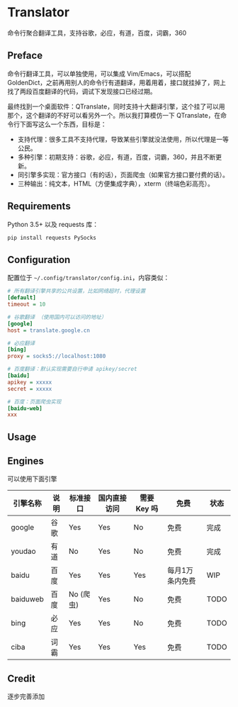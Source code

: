 # Translator

命令行聚合翻译工具，支持谷歌，必应，有道，百度，词霸，360

## Preface

命令行翻译工具，可以单独使用，可以集成 Vim/Emacs，可以搭配 GoldenDict，之前再用别人的命令行有道翻译，用着用着，接口就挂掉了，网上找了两段百度翻译的代码，调试下发现接口已经过期。

最终找到一个桌面软件：QTranslate，同时支持十大翻译引擎，这个挂了可以用那个，这个翻译的不好可以看另外一个。所以我打算模仿一下 QTranslate，在命令行下面写这么一个东西，目标是：

- 支持代理：很多工具不支持代理，导致某些引擎就没法使用，所以代理是一等公民。
- 多种引擎：初期支持：谷歌，必应，有道，百度，词霸，360，并且不断更新。
- 同引擎多实现：官方接口（有的话），页面爬虫（如果官方接口要付费的话）。
- 三种输出：纯文本，HTML（方便集成字典），xterm（终端色彩高亮）。

## Requirements

Python 3.5+ 以及 requests 库：

```bash
pip install requests PySocks
```

## Configuration

配置位于 `~/.config/translator/config.ini`，内容类似：

```ini
# 所有翻译引擎共享的公共设置，比如网络超时，代理设置
[default]
timeout = 10

# 谷歌翻译 （使用国内可以访问的地址）
[google]
host = translate.google.cn

# 必应翻译
[bing]
proxy = socks5://localhost:1080

# 百度翻译：默认实现需要自行申请 apikey/secret
[baidu]
apikey = xxxxx
secret = xxxxx

# 百度：页面爬虫实现
[baidu-web]
xxx

```

## Usage

## Engines

可以使用下面引擎

| 引擎名称 | 说明 | 标准接口 | 国内直接访问 | 需要 Key 吗 | 免费 | 状态 |
|---------|--------|--|--|--|--|--|
| google | 谷歌 | Yes | Yes | No | 免费 | 完成 |
| youdao | 有道 | No | Yes | No | 免费 | 完成 | 
| baidu | 百度 | Yes | Yes | Yes | 每月1万条内免费 | WIP |
| baiduweb | 百度 | No (爬虫) | Yes | No | 免费 | TODO |
| bing | 必应 | Yes | Yes | No | 免费 | TODO |
| ciba | 词霸 | Yes | Yes | Yes | 免费 | TODO |

## Credit

逐步完善添加

